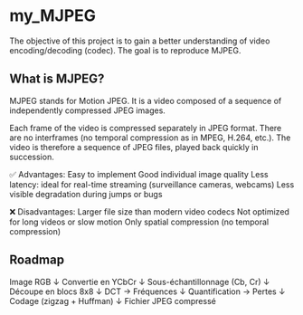 # my_MJPEG

The objective of this project is to gain a better understanding of video encoding/decoding (codec). The goal is to reproduce MJPEG.

## What is MJPEG?

MJPEG stands for Motion JPEG.
It is a video composed of a sequence of independently compressed JPEG images.

Each frame of the video is compressed separately in JPEG format.
There are no interframes (no temporal compression as in MPEG, H.264, etc.).
The video is therefore a sequence of JPEG files, played back quickly in succession.

✅ Advantages:
Easy to implement
Good individual image quality
Less latency: ideal for real-time streaming (surveillance cameras, webcams)
Less visible degradation during jumps or bugs

❌ Disadvantages:
Larger file size than modern video codecs
Not optimized for long videos or slow motion
Only spatial compression (no temporal compression)

## Roadmap

Image RGB
   ↓
Convertie en YCbCr
   ↓
Sous-échantillonnage (Cb, Cr)
   ↓
Découpe en blocs 8x8
   ↓
DCT → Fréquences
   ↓
Quantification → Pertes
   ↓
Codage (zigzag + Huffman)
   ↓
Fichier JPEG compressé
